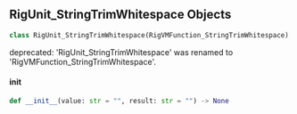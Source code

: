 ## RigUnit_StringTrimWhitespace Objects

```python
class RigUnit_StringTrimWhitespace(RigVMFunction_StringTrimWhitespace)
```

deprecated: 'RigUnit_StringTrimWhitespace' was renamed to 'RigVMFunction_StringTrimWhitespace'.

<a id="unreal.RigUnit_StringTrimWhitespace.__init__"></a>

#### __init__

```python
def __init__(value: str = "", result: str = "") -> None
```

<a id="unreal.RigVMFunction_StringToUppercase"></a>